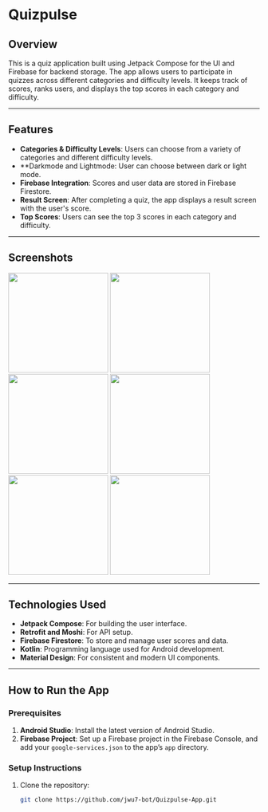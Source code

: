 # Quizpulse

## Overview
This is a quiz application built using Jetpack Compose for the UI and Firebase for backend storage. The app allows users to participate in quizzes across different categories and difficulty levels. It keeps track of scores, ranks users, and displays the top scores in each category and difficulty.

---

## Features
- **Categories & Difficulty Levels**: Users can choose from a variety of categories and different difficulty levels.
- **Darkmode and Lightmode: User can choose between dark or light mode.
- **Firebase Integration**: Scores and user data are stored in Firebase Firestore.
- **Result Screen**: After completing a quiz, the app displays a result screen with the user's score.
- **Top Scores**: Users can see the top 3 scores in each category and difficulty.

---

## Screenshots
<img src="https://github.com/user-attachments/assets/e4e6dae2-49b6-4333-bed6-fada102bc4d8" width="200" height="auto" />

<img src="https://github.com/user-attachments/assets/e8e31ae3-8dcb-4efd-a598-cb8173aa2d62" width="200" height="auto" />

<img src="https://github.com/user-attachments/assets/3bf554b8-f0b3-4199-bc0e-0a16b644d5ff" width="200" height="auto" />

<img src="https://github.com/user-attachments/assets/f5b48f93-8261-44b4-a729-64cd0ed3b221" width="200" height="auto" />

<img src="https://github.com/user-attachments/assets/dc317dd6-b2b6-4022-898f-87bfc85d0b51" width="200" height="auto" />

<img src="https://github.com/user-attachments/assets/5a89e16b-df45-4a2a-bf84-6c1d9d2ec3bc" width="200" height="auto" />

---

## Technologies Used
- **Jetpack Compose**: For building the user interface.
- **Retrofit and Moshi**: For API setup.
- **Firebase Firestore**: To store and manage user scores and data.
- **Kotlin**: Programming language used for Android development.
- **Material Design**: For consistent and modern UI components.

---

## How to Run the App

### Prerequisites
1. **Android Studio**: Install the latest version of Android Studio.
2. **Firebase Project**: Set up a Firebase project in the Firebase Console, and add your `google-services.json` to the app’s `app` directory.

### Setup Instructions

1. Clone the repository:
   ```bash
   git clone https://github.com/jwu7-bot/Quizpulse-App.git
